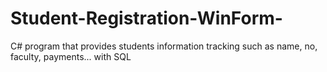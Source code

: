 # Student-Registration-WinForm-
C# program that provides students information tracking such as name, no, faculty, payments... with SQL 
